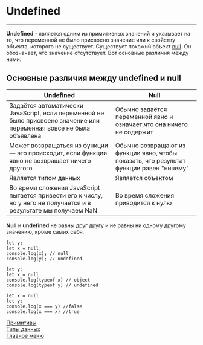# Undefined
____
__Undefined__ - является одним из примитивных значений и указывает на то, что переменной не было присвоено значение или к свойству объекта, которого не существует. Существует похожий объект [null](../null/null.md). Он обозначает, что значение отсутствует. Вот основные различия между ними:

## Основные различия между undefined и null

<table>
   <thead>
        <tr>
            <th>Undefined</th>
            <th>Null</th>
        </tr>
    </thead>
    <tbody>
    <tr>
        <td>Задаётся автоматически JavaScript, если переменной не было присвоено значение или переменная вовсе не была объявлена</td>
        <td>Oбычно задаётся переменной явно и означает,что она ничего не содержит</td>
    </tr>
    <tr>
        <td>Может возвращаться из функции — это происходит, если функции явно не возвращает ничего другого </td>
        <td>Oбычно возвращают из функции явно, чтобы показать, что результат функции равен "ничему"</td>
    </tr>
    <tr>
        <td>Является типом данных</td>
        <td>Является объектом</td>
    </tr>
    <tr>
        <td>Во время сложения JavaScript пытается привести его к числу, но у него не получается и в результате мы получаем NaN</td>
        <td>Во время сложения приводится к нулю</td>
    </tr>
    </tbody>
</table>
  
__Null__ и __undefined__ не равны друг другу и не равны ни одному другому значению, кроме самих себя.

```
let y;
let x = null;
console.log(x); // null
console.log(y); // undefined
```
```
let y;
let x = null
console.log(typeof x) // object
console.log(typeof y) // undefined
```
```
let x = null
let y;
console.log(x === y) //false
console.log(x === x) //true
```

[Примитивы](../primitive.md)<br>
[Типы данных](../data-types.md)<br>
[Главное меню](../../README.md)<br>